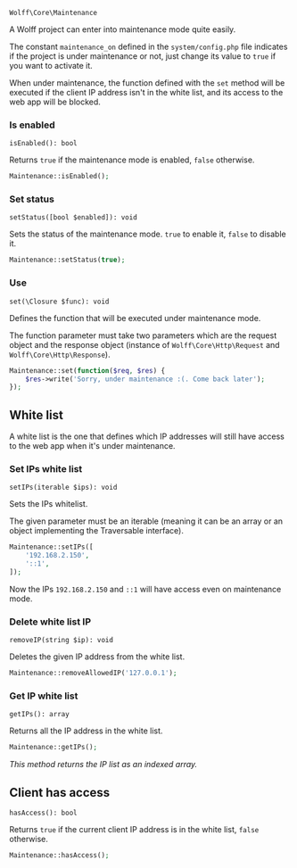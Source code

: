 `Wolff\Core\Maintenance`

A Wolff project can enter into maintenance mode quite easily.

The constant `maintenance_on` defined in the `system/config.php` file indicates if the project is under maintenance or not, just change its value to `true` if you want to activate it.

When under maintenance, the function defined with the `set` method will be executed if the client IP address isn't in the white list, and its access to the web app will be blocked.

### Is enabled

`isEnabled(): bool`

Returns `true` if the maintenance mode is enabled, `false` otherwise.

```php
Maintenance::isEnabled();
```

### Set status

`setStatus([bool $enabled]): void`

Sets the status of the maintenance mode. `true` to enable it, `false` to disable it.

```php
Maintenance::setStatus(true);
```

### Use

`set(\Closure $func): void`

Defines the function that will be executed under maintenance mode.

The function parameter must take two parameters which are the request object and the response object (instance of `Wolff\Core\Http\Request` and `Wolff\Core\Http\Response`).

```php
Maintenance::set(function($req, $res) {
    $res->write('Sorry, under maintenance :(. Come back later');
});
```

## White list

A white list is the one that defines which IP addresses will still have access to the web app when it's under maintenance.

### Set IPs white list

`setIPs(iterable $ips): void`

Sets the IPs whitelist.

The given parameter must be an iterable (meaning it can be an array or an object implementing the Traversable interface).

```php
Maintenance::setIPs([
    '192.168.2.150',
    '::1',
]);
```

Now the IPs `192.168.2.150` and `::1` will have access even on maintenance mode.

### Delete white list IP

`removeIP(string $ip): void`

Deletes the given IP address from the white list.

```php
Maintenance::removeAllowedIP('127.0.0.1');
```

### Get IP white list

`getIPs(): array`

Returns all the IP address in the white list.

```php
Maintenance::getIPs();
```

_This method returns the IP list as an indexed array._

## Client has access

`hasAccess(): bool`

Returns `true` if the current client IP address is in the white list, `false` otherwise.

```php
Maintenance::hasAccess();
```
